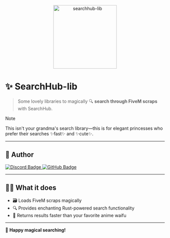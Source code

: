 <p align="center">
  <img src="https://media.tenor.com/OHMxfMcU4eQAAAAi/anime-girl.gif" alt="searchhub-lib" height="200" />
</p>

# ✨ SearchHub-lib

> Some lovely libraries to magically 🔍 **search through FiveM scraps** with SearchHub.

> [!NOTE]  
> This isn't your grandma's search library—this is for elegant princesses who prefer their searches ✨fast✨ and ✨cute✨.

---

## 👑 Author

<p align="left">
  <a href="https://discord.com">
    <img src="https://img.shields.io/badge/Discord-@lauradieuse-5865F2?logo=discord&logoColor=white&style=for-the-badge" alt="Discord Badge"/>
  </a>
  <a href="https://github.com">
    <img src="https://img.shields.io/badge/GitHub-kittygirlyy-181717?logo=github&logoColor=white&style=for-the-badge" alt="GitHub Badge"/>
  </a>
</p>

---

## 🧚‍♀️ What it does

- 🗃️ Loads FiveM scraps magically
- 🔍 Provides enchanting Rust-powered search functionality
- 💖 Returns results faster than your favorite anime waifu

---

💖 **Happy magical searching!**
